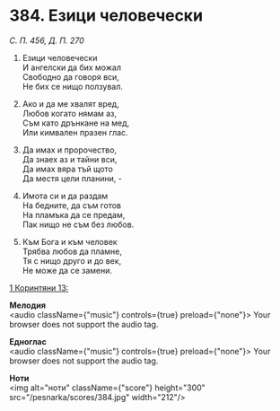 # 384. Езици человечески

_С. П. 456, Д. П. 270_

1. Езици человечески  
И ангелски да бих можал  
Свободно да говоря вси,  
Не бих се нищо ползувал.  

2. Ако и да ме хвалят вред,  
Любов когато нямам аз,  
Съм като дрънкане на мед,  
Или кимвален празен глас.  

3. Да имах и пророчество,  
Да знаех аз и тайни вси,  
Да имах вяра тъй щото  
Да местя цели планини, -  

4. Имота си и да раздам  
На бедните, да съм готов  
На пламъка да се предам,  
Пак нищо не съм без любов.  

5. Към Бога и към человек  
Трябва любов да пламне,  
Тя с нищо друго и до век,  
Не може да се замени.

[1 Коринтяни 13:](http://biblia.bg/index.php?k=53&g=13&s=)

**Мелодия**  
<audio className={"music"} controls={true} preload={"none"}>
    <source src="/pesnarka/mp3/384.mp3" type="audio/mpeg"/>
    Your browser does not support the audio tag.
</audio>

**Едноглас**  
<audio className={"music"} controls={true} preload={"none"}>
    <source src="/pesnarka/transp/384.mp3" type="audio/mpeg"/>
    Your browser does not support the audio tag.
</audio>

**Ноти**  
<img alt="ноти" className={"score"} height="300" src="/pesnarka/scores/384.jpg" width="212"/>
